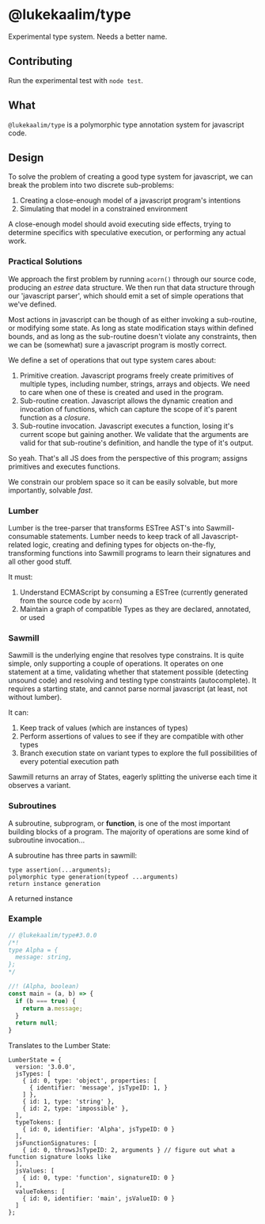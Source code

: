 # @lukekaalim/type

Experimental type system. Needs a better name.

## Contributing
Run the experimental test with `node test`.

## What

`@lukekaalim/type` is a polymorphic type annotation system for javascript code.

## Design
To solve the problem of creating a good type system for javascript, we can break the problem
into two discrete sub-problems:

1. Creating a close-enough model of a javascript program's intentions
2. Simulating that model in a constrained environment

A close-enough model should avoid executing side effects, trying to determine specifics with speculative execution, or performing any actual work.

### Practical Solutions

We approach the first problem by running `acorn()` through our source code, producing an *estree* data structure. We then run that data structure through our 'javascript parser', which should emit a set of simple operations that we've defined.

Most actions in javascript can be though of as either invoking a sub-routine, or modifying some state. As long as state modification stays within defined bounds, and as long as the sub-routine doesn't violate any constraints, then we can be (somewhat) sure a javascript program is mostly correct.

We define a set of operations that out type system cares about:

1. Primitive creation. Javascript programs freely create primitives of multiple types, including number, strings, arrays and objects. We need to care when one of these is created and used in the program.
2. Sub-routine creation. Javascript allows the dynamic creation and invocation of functions, which can capture the scope of it's parent function as a *closure*.
3. Sub-routine invocation. Javascript executes a function, losing it's current scope but gaining another. We validate that the arguments are valid for that sub-routine's definition, and handle the type of it's output.

So yeah. That's all JS does from the perspective of this program; assigns primitives and executes functions.

We constrain our problem space so it can be easily solvable, but more importantly, solvable _fast_.

### Lumber
Lumber is the tree-parser that transforms ESTree AST's into Sawmill-consumable statements. Lumber needs to keep track of all Javascript-related logic, creating and defining types for objects on-the-fly, transforming functions into Sawmill programs to learn their signatures and all other good stuff.

It must:
  1. Understand ECMAScript by consuming a ESTree (currently generated from the source code by `acorn`)
  2. Maintain a graph of compatible Types as they are declared, annotated, or used

### Sawmill
Sawmill is the underlying engine that resolves type constrains. It is quite simple, only supporting a couple of operations. It operates on one statement at a time, validating whether that statement possible (detecting unsound code) and resolving and testing type constraints (autocomplete). It requires a starting state, and cannot parse normal javascript (at least, not without lumber).

It can:
  1. Keep track of values (which are instances of types)
  2. Perform assertions of values to see if they are compatible with other types
  3. Branch execution state on variant types to explore the full possibilities of every potential execution path

Sawmill returns an array of States, eagerly splitting the universe each time it observes a variant.

### Subroutines
A subroutine, subprogram, or **function**, is one of the most important building blocks of a program. The majority of operations
are some kind of subroutine invocation...

A subroutine has three parts in sawmill:

```
type assertion(...arguments);
polymorphic type generation(typeof ...arguments)
return instance generation
```

A returned instance

### Example

```javascript
// @lukekaalim/type#3.0.0
/*!
type Alpha = {
  message: string,
};
*/

//! (Alpha, boolean)
const main = (a, b) => {
  if (b === true) {
    return a.message;
  }
  return null;
}
```

Translates to the Lumber State:
```
LumberState = {
  version: '3.0.0',
  jsTypes: [
    { id: 0, type: 'object', properties: [
      { identifier: 'message', jsTypeID: 1, }
    ] },
    { id: 1, type: 'string' },
    { id: 2, type: 'impossible' },
  ],
  typeTokens: [
    { id: 0, identifier: 'Alpha', jsTypeID: 0 }
  ],
  jsFunctionSignatures: [
    { id: 0, throwsJsTypeID: 2, arguments } // figure out what a function signature looks like
  ],
  jsValues: [
    { id: 0, type: 'function', signatureID: 0 }
  ],
  valueTokens: [
    { id: 0, identifier: 'main', jsValueID: 0 }
  ]
};
```
